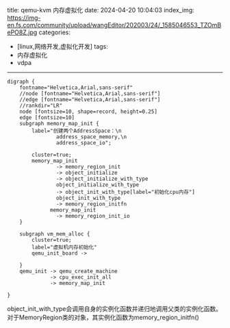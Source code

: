 title: qemu-kvm 内存虚拟化
date: 2024-04-20 10:04:03
index_img: https://img-en.fs.com/community/upload/wangEditor/202003/24/_1585046553_TZOmBePO8Z.jpg
categories:
  - [linux,网络开发,虚拟化开发]
tags:
 - 内存虚拟化
 - vdpa
---
```graphviz
digraph {
    fontname="Helvetica,Arial,sans-serif"
    //node [fontname="Helvetica,Arial,sans-serif"]
    //edge [fontname="Helvetica,Arial,sans-serif"]
    //rankdir="LR"
    node [fontsize=10, shape=record, height=0.25]
    edge [fontsize=10]
    subgraph memory_map_init {
        label="创建两个AddressSpace：\n
                address_space_memory,\n
                address_space_io";

        cluster=true;
        memory_map_init
                -> memory_region_init
                -> object_initialize
                -> object_initialize_with_type
                object_initialize_with_type
                -> object_init_with_type[label="初始化cpu内存"]
                object_init_with_type
                -> memory_region_initfn
              memory_map_init
                -> memory_region_init_io
    }

    subgraph vm_mem_alloc {
        cluster=true;
        label="虚拟机内存初始化"
        qemu_init_board ->

    }
    qemu_init -> qemu_create_machine
              -> cpu_exec_init_all
              -> memory_map_init

}
```
object_init_with_type会调用自身的实例化函数并递归地调用父类的实例化函数。对于MemoryRegion类的对象，其实例化函数为memory_region_initfn()